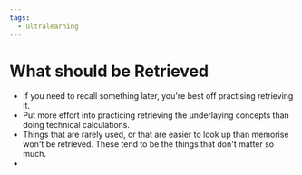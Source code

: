 ```yaml
---
tags:
  - ultralearning
---
```

# What should be Retrieved
* If you need to recall something later, you're best off practising retrieving it.
* Put more effort into practicing retrieving the underlaying concepts than doing technical calculations.
* Things that are rarely used, or that are easier to look up than memorise won't be retrieved. These tend to be the things that don't matter so much.
* 